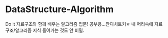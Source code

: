 # DataStructure-Algorithm
Do it 자료구조와 함께 배우는 알고리즘 입문!
공부용...잔디치트키ㅎ
내 머리속에 자료구조/알고리즘 지식 들어가는 것도 안 비밀.
